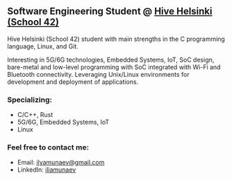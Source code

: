 ## Software Engineering Student @ [Hive Helsinki (School 42)](https://www.hive.fi/en/curriculum/)
Hive Helsinki (School 42) student with main strengths in the C programming language, Linux, and Git.

Interesting in 5G/6G technologies, Embedded Systems, IoT, SoC design, bare-metal and low-level programming with SoC integrated with Wi-Fi and Bluetooth connectivity. Leveraging Unix/Linux environments for development and deployment of applications.

### Specializing:
- C/C++, Rust
- 5G/6G, Embedded Systems, IoT
- Linux

### Feel free to contact me:
- Email: ilyamunaev@gmail.com
- LinkedIn: [iliamunaev]( https://www.linkedin.com/in/iliamunaev/)
